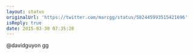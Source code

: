 ```yaml
---
layout: status
originalUrl: 'https://twitter.com/marcgg/status/582445993515421696'
isReply: true
date: 2015-03-30 07:35:20
---
```


@davidguyon gg
